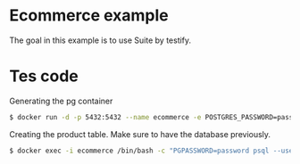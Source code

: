 # Ecommerce example

The goal in this example is to use Suite by testify.

# Tes code

Generating the pg container

```sh
$ docker run -d -p 5432:5432 --name ecommerce -e POSTGRES_PASSWORD=password postgres
```

Creating the product table. Make sure to have the database previously.

```sh
$ docker exec -i ecommerce /bin/bash -c "PGPASSWORD=password psql --username postgres <db>" < schema.sql
```
